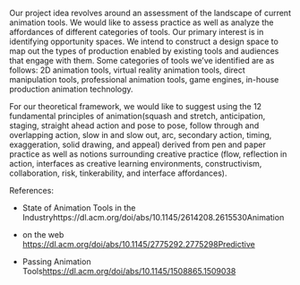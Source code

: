 Our project idea revolves around an assessment of the landscape of current animation tools. We would like to assess practice as well as analyze the affordances of different categories of tools. Our primary interest is in identifying opportunity spaces. We intend to construct a design space to map out the types of production enabled by existing tools and audiences that engage with them. Some categories of tools we’ve identified are as follows: 2D animation tools, virtual reality animation tools, direct manipulation tools, professional animation tools, game engines, in-house production animation technology. 

For our theoretical framework, we would like to suggest using the 12 fundamental principles of animation(squash and stretch, anticipation, staging, straight ahead action and pose to pose, follow through and overlapping action, slow in and slow out, arc, secondary action, timing, exaggeration, solid drawing, and appeal) derived from pen and paper practice as well as notions surrounding creative practice (flow, reflection in action, interfaces as creative learning environments, constructivism, collaboration, risk, tinkerability, and interface affordances). 

References:

- State of Animation Tools in the Industryhttps://dl.acm.org/doi/abs/10.1145/2614208.2615530Animation 

- on the web https://dl.acm.org/doi/abs/10.1145/2775292.2775298Predictive
- Passing Animation Tools[https://dl.acm.org/doi/abs/10.1145/1508865.1509038	](https://dl.acm.org/doi/abs/10.1145/1508865.1509038)